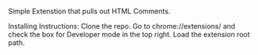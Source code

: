 Simple Extenstion that pulls out HTML Comments.

Installing Instructions:
Clone the repo.
Go to chrome://extensions/ and 
check the box for Developer mode in the top right.
Load the extension root path.
